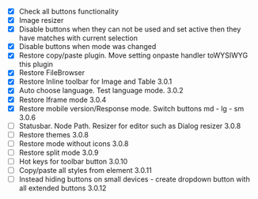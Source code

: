 - [x] Check all buttons functionality 
- [x] Image resizer
- [x] Disable buttons when they can not be used and set active then they have matches with current selection
- [x] Disable buttons when mode was changed
- [x] Restore copy/paste plugin. Move setting onpaste  handler toWYSIWYG this plugin
- [x] Restore FileBrowser
- [x] Restore Inline toolbar for Image and Table 3.0.1
- [x] Auto choose language. Test language mode. 3.0.2
- [x] Restore Iframe mode 3.0.4
- [x] Restore mobile version/Response mode. Switch buttons md - lg - sm 3.0.6
- [ ] Statusbar. Node Path. Resizer for editor such as Dialog resizer 3.0.8
- [ ] Restore themes 3.0.8
- [ ] Restore mode without icons 3.0.8
- [ ] Restore split mode 3.0.9
- [ ] Hot keys for toolbar button  3.0.10
- [ ] Copy/paste all styles from element  3.0.11
- [ ] Instead hiding buttons on small devices - create dropdown button with all extended buttons 3.0.12
